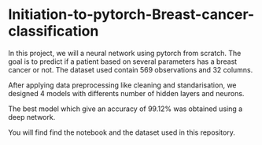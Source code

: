 # Initiation-to-pytorch-Breast-cancer-classification

In this project, we will a neural network using pytorch from scratch. 
The goal is to predict if a patient based on several parameters has a breast cancer or not.
The dataset used contain 569 observations and 32 columns.

After applying data preprocessing like cleaning and standarisation, we designed 4 models with differents number of hidden layers and neurons.

The best model which give an accuracy of 99.12% was obtained using a deep network.

You will find find the notebook and the dataset used in this repository.
